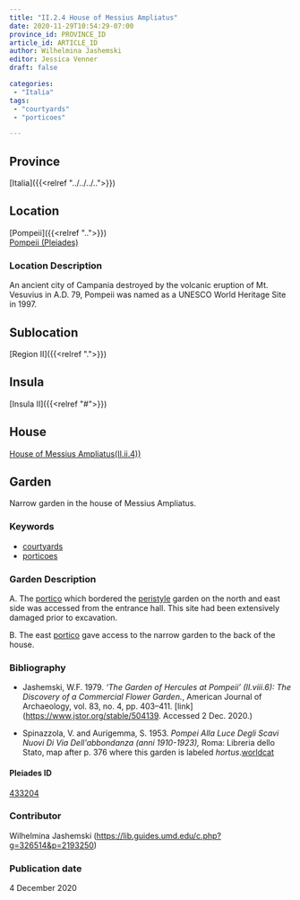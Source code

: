 ```yaml
---
title: "II.2.4 House of Messius Ampliatus"
date: 2020-11-29T10:54:29-07:00
province_id: PROVINCE_ID
article_id: ARTICLE_ID
author: Wilhelmina Jashemski
editor: Jessica Venner
draft: false

categories:
 - "Italia"
tags:
 - "courtyards"
 - "porticoes"

---
```


## Province
[Italia]({{<relref "../../../..">}})

## Location

[Pompeii]({{<relref "..">}}) \
[Pompeii (Pleiades)](https://pleiades.stoa.org/places/433032)
<!--### Location Description-->

<!-- LEAVE THIS BLANK FOR NOW -->
### Location Description
An ancient city of Campania destroyed by the volcanic eruption of Mt. Vesuvius in A.D. 79, Pompeii was named as a UNESCO World Heritage Site in 1997.

## Sublocation
[Region II]({{<relref ".">}})

## Insula
[Insula II]({{<relref "#">}})

## House
[House of Messius Ampliatus(II.ii.4))](https://pleiades.stoa.org/places/634179974)

## Garden
Narrow garden in the house of Messius Ampliatus.

### Keywords

- [courtyards](http://vocab.getty.edu/page/aat/300004095)
- [porticoes](http://vocab.getty.edu/page/aat/300004145)

### Garden Description
A. The [portico](http://vocab.getty.edu/page/aat/300004145) which bordered the [peristyle](http://vocab.getty.edu/page/aat/300080971) garden on the north and east side was accessed from the entrance hall. This site had been extensively damaged prior to excavation.

B. The east [portico](http://vocab.getty.edu/page/aat/300004145) gave access to the narrow garden to the back of the house.

<!--
{{< figure src="IMG_URL" alt="ALT_TEXT" title="CAPTION" >}}
-->



### Bibliography
- Jashemski, W.F. 1979. *‘The Garden of Hercules at Pompeii’ (II.viii.6): The Discovery of a Commercial Flower Garden.*, American Journal of Archaeology, vol. 83, no. 4, pp. 403–411. [link](https://www.jstor.org/stable/504139. Accessed 2 Dec. 2020.)

- Spinazzola, V. and Aurigemma, S. 1953. *Pompei Alla Luce Degli Scavi Nuovi Di Via Dell'abbondanza (anni 1910-1923),* Roma: Libreria dello Stato, map after p. 376 where this garden is labeled *hortus*.[worldcat](http://www.worldcat.org/oclc/905639908)



<!--#### Periodo ID-->

<!-- [PERIODO_ID](https://pleiades.stoa.org/places/PLEIADES_ID) -->

#### Pleiades ID

[433204](https://pleiades.stoa.org/places/433204)



### Contributor
Wilhelmina Jashemski (https://lib.guides.umd.edu/c.php?g=326514&p=2193250)


### Publication date
4 December 2020

<!--### Related articles-->

<!-- Links to other related articles. Leave blank for now -->
